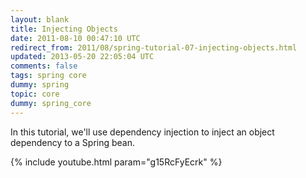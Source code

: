 ```yaml
---           
layout: blank
title: Injecting Objects
date: 2011-08-10 00:47:10 UTC
redirect_from: 2011/08/spring-tutorial-07-injecting-objects.html
updated: 2013-05-20 22:05:04 UTC
comments: false
tags: spring core
dummy: spring
topic: core
dummy: spring_core
---
```


In this tutorial, we'll use dependency injection to inject an object dependency to a Spring bean. 

{% include youtube.html param="g15RcFyEcrk" %}


